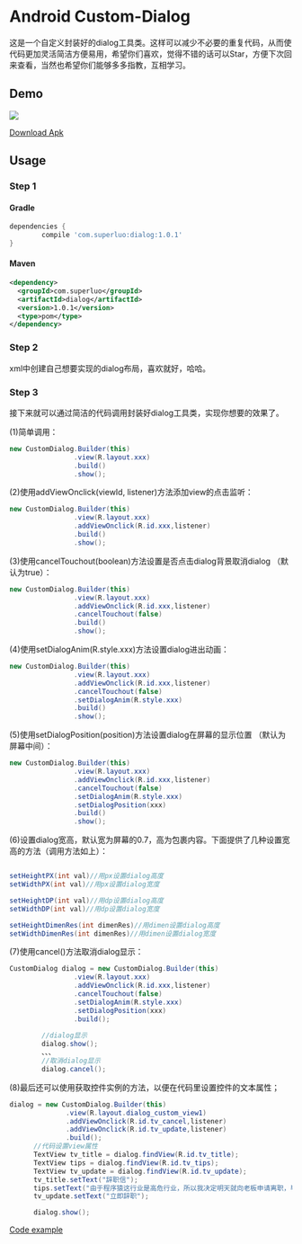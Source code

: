 ﻿# Android Custom-Dialog
 
这是一个自定义封装好的dialog工具类。这样可以减少不必要的重复代码，从而使代码更加灵活简洁方便易用，希望你们喜欢，觉得不错的话可以Star，方便下次回来查看，当然也希望你们能够多多指教，互相学习。
 
 
## Demo
 
![](https://github.com/zsml2016/CustomDialogUtils/blob/master/dialog.gif?raw=true)

[Download Apk](https://github.com/zsml2016/CustomDialogUtils/releases/download/v1.0.1/demo101.apk)
 
## Usage

### Step 1

#### Gradle

```groovy
dependencies {
    	compile 'com.superluo:dialog:1.0.1'
}
```


#### Maven

```xml
<dependency>
  <groupId>com.superluo</groupId>
  <artifactId>dialog</artifactId>
  <version>1.0.1</version>
  <type>pom</type>
</dependency>
```



### Step 2

xml中创建自己想要实现的dialog布局，喜欢就好，哈哈。



### Step 3
 
接下来就可以通过简洁的代码调用封装好dialog工具类，实现你想要的效果了。

(1)简单调用：
 
```java
new CustomDialog.Builder(this)
                .view(R.layout.xxx)
                .build()
                .show();
```

(2)使用addViewOnclick(viewId, listener)方法添加view的点击监听：
 
```java
new CustomDialog.Builder(this)
                .view(R.layout.xxx)
                .addViewOnclick(R.id.xxx,listener)
                .build()
                .show();
```

(3)使用cancelTouchout(boolean)方法设置是否点击dialog背景取消dialog （默认为true）：
 
```java
new CustomDialog.Builder(this)
                .view(R.layout.xxx)
                .addViewOnclick(R.id.xxx,listener)
                .cancelTouchout(false)
                .build()
                .show();
```

(4)使用setDialogAnim(R.style.xxx)方法设置dialog进出动画：
 
```java
new CustomDialog.Builder(this)
                .view(R.layout.xxx)
                .addViewOnclick(R.id.xxx,listener)
                .cancelTouchout(false)
                .setDialogAnim(R.style.xxx)
                .build()
                .show();
```

(5)使用setDialogPosition(position)方法设置dialog在屏幕的显示位置 （默认为屏幕中间）：
 
```java
new CustomDialog.Builder(this)
                .view(R.layout.xxx)
                .addViewOnclick(R.id.xxx,listener)
                .cancelTouchout(false)
                .setDialogAnim(R.style.xxx)
                .setDialogPosition(xxx)
                .build()
                .show();
  ```
  
  (6)设置dialog宽高，默认宽为屏幕的0.7，高为包裹内容。下面提供了几种设置宽高的方法（调用方法如上）：
 
```java

setHeightPX(int val)//用px设置dialog高度
setWidthPX(int val)//用px设置dialog宽度

setHeightDP(int val)//用dp设置dialog高度
setWidthDP(int val)//用dp设置dialog宽度

setHeightDimenRes(int dimenRes)//用dimen设置dialog高度
setWidthDimenRes(int dimenRes)//用dimen设置dialog宽度

  ```
  
  (7)使用cancel()方法取消dialog显示：
 
```java
CustomDialog dialog = new CustomDialog.Builder(this)
                .view(R.layout.xxx)
                .addViewOnclick(R.id.xxx,listener)
                .cancelTouchout(false)
                .setDialogAnim(R.style.xxx)
                .setDialogPosition(xxx)
                .build();
                
        //dialog显示
        dialog.show();
        、、、
        //取消dialog显示
        dialog.cancel();
  ```
  
  (8)最后还可以使用获取控件实例的方法，以便在代码里设置控件的文本属性；
  ```java
  dialog = new CustomDialog.Builder(this)
                .view(R.layout.dialog_custom_view1)
                .addViewOnclick(R.id.tv_cancel,listener)
                .addViewOnclick(R.id.tv_update,listener)
                .build();
        //代码设置view属性
        TextView tv_title = dialog.findView(R.id.tv_title);
        TextView tips = dialog.findView(R.id.tv_tips);
        TextView tv_update = dialog.findView(R.id.tv_update);
        tv_title.setText("辞职信");
        tips.setText("由于程序猿这行业是高危行业，所以我决定明天就向老板申请离职，毕竟世界那么大，我还想活着去看看");
        tv_update.setText("立即辞职");

        dialog.show();
  ```
  
[Code example](https://github.com/zsml2016/CustomDialogUtils/blob/master/demo/src/main/java/com/zsml/customdialog/MainActivity.java)
 
 
